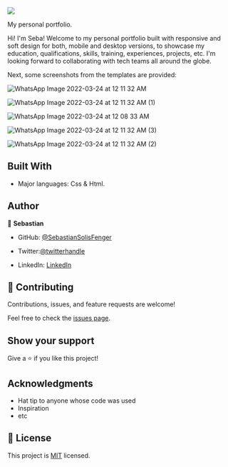 ![](https://img.shields.io/badge/Microverse-blueviolet)

My personal portfolio.


Hi! I'm Seba! Welcome to my personal portfolio built with responsive and soft design for both, mobile and desktop versions, to showcase my education, qualifications, skills, training, experiences, projects, etc. I'm looking forward to collaborating with tech teams all around the globe.

Next, some screenshots from the templates are provided:

![WhatsApp Image 2022-03-24 at 12 11 32 AM](https://user-images.githubusercontent.com/88522494/159834914-76fbe5b0-51be-433a-9652-47582bc118c3.jpeg)

![WhatsApp Image 2022-03-24 at 12 11 32 AM (1)](https://user-images.githubusercontent.com/88522494/159834923-b46504c4-a18e-4b23-88a2-e3ca1ddb56d6.jpeg)

![WhatsApp Image 2022-03-24 at 12 08 33 AM](https://user-images.githubusercontent.com/88522494/159834943-f4de8c93-5ce7-41b4-b80e-d4e457fee115.jpeg)

![WhatsApp Image 2022-03-24 at 12 11 32 AM (3)](https://user-images.githubusercontent.com/88522494/159834962-e3dbede9-ef00-4da4-a8cb-5bbe496532bb.jpeg)

![WhatsApp Image 2022-03-24 at 12 11 32 AM (2)](https://user-images.githubusercontent.com/88522494/159834972-6b55091e-80f7-4cee-8662-8b25bc9d6893.jpeg)


## Built With

- Major languages: Css & Html.

## Author

👤 **Sebastian**

- GitHub: [@SebastianSolisFenger](https://github.com/SebastianSolisFenger)
- Twitter:[@twitterhandle](https://twitter.com/twitterhandle)

- LinkedIn: [LinkedIn](https://www.linkedin.com/in/sebastian-solis-2712731a5/)

## 🤝 Contributing

Contributions, issues, and feature requests are welcome!

Feel free to check the [issues page](../../issues/).

## Show your support

Give a ⭐️ if you like this project!

## Acknowledgments

- Hat tip to anyone whose code was used
- Inspiration
- etc

## 📝 License

This project is [MIT](./MIT.md) licensed.
